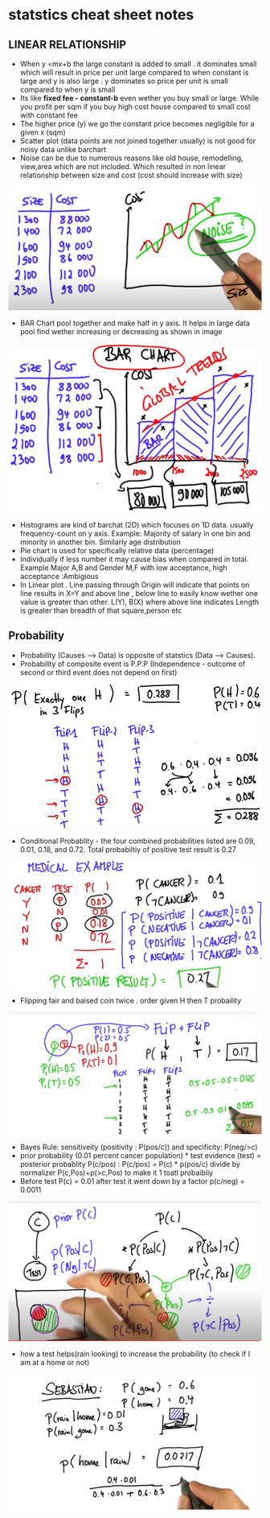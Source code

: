 # statstics cheat sheet notes

## LINEAR RELATIONSHIP
- When y =mx+b the large constant is added to small . it dominates small which will result in price per unit large compared to when constant is large and y is also large . y dominates so price per unit is small compared to when y is small
- Its like **fixed fee - constant-b** even wether you buy small or large. While you profit per sqm if you buy high cost house compared to small cost with constant fee
- The higher price (y) we go the constant price becomes negligible for a given x (sqm)
- Scatter plot (data points are not joined together usually) is not good for noisy data unlike barchart
- Noise can be due to numerous reasons like old house, remodelling, view,area which are not included. Which resulted in non linear relationship between size and cost (cost should increase with size)
<img src = static/noise.PNG>

- BAR Chart pool together and make half in y axis. It helps in large data pool find wether increasing or decreasing as shown in image
<img src = static/bar.PNG>

- Histograms are kind of barchat (2D) which focuses on 1D data. usually frequency-count on y axis. Example: Majority of salary in one bin and minority in another bin. Similarly age distribution
- Pie chart is used for specifically relative data (percentage)
- Individually if less number it may cause bias when compared in total. Example Major A,B and Gender M,F with low acceptance, high acceptance :Ambigious
- In Linear plot . Line passing through Origin will indicate that points on line results in X=Y and above line , below line to easily know wether one value is greater than other. L(Y), B(X) where above line indicates Length is greater than breadth of that square,person etc

## Probability
- Probability (Causes --> Data) is opposite of statstics (Data --> Causes).
- Probability of composite event is P.P.P (Independence - outcome of second or third event does not depend on first)
 <img src = static/truth-table.PNG>

- Conditional Probablity - the four combined probabilities listed are 0.09, 0.01, 0.18, and 0.72. Total probabiltiy of positive test result is 0.27
<img src = static/conditional-probability.PNG>

- Flipping fair and baised coin twice . order given H then T probaility
<img src = static/flip-twice-coin.PNG>

- Bayes Rule: sensitiveity (positivity : P(pos/c)) and specificity: P(neg/>c)
- prior probability (0.01 percent cancer population) * test evidence (test) = posterior probablity P(c/pos) : P(c/pos) = P(c) * p(pos/c) divide by normalizer P(c,Pos)+p(>c,Pos) to make it 1 toatl probaibliy 
- Before test P(c) = 0.01 after test it went down by a factor p(c/neg) = 0.0011
<img src = static/bayes-rule.PNG>

- how a test helps(rain looking) to increase the probability (to check if I am at a home or not)
<img src = static/bayes-example.PNG>